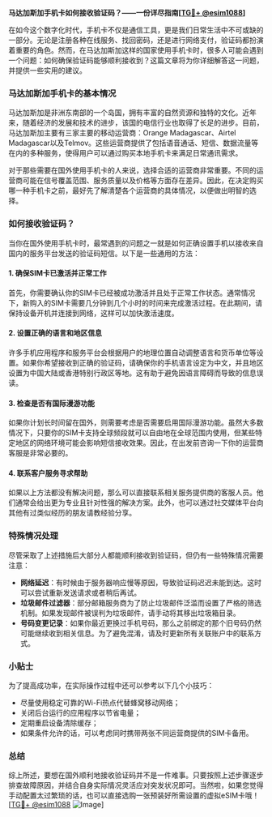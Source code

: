 **马达加斯加手机卡如何接收验证码？——一份详尽指南[[TG💪+ @esim1088](https://t.me/s/esim1088)]**

在如今这个数字化时代，手机卡不仅是通信工具，更是我们日常生活中不可或缺的一部分。无论是注册各种在线服务、找回密码，还是进行网络支付，验证码都扮演着重要的角色。然而，在马达加斯加这样的国家使用手机卡时，很多人可能会遇到一个问题：如何确保验证码能够顺利接收到？这篇文章将为你详细解答这一问题，并提供一些实用的建议。

### 马达加斯加手机卡的基本情况

马达加斯加是非洲东南部的一个岛国，拥有丰富的自然资源和独特的文化。近年来，随着经济的发展和技术的进步，该国的电信行业也取得了长足的进步。目前，马达加斯加主要有三家主要的移动运营商：Orange Madagascar、Airtel Madagascar以及Telmov。这些运营商提供了包括语音通话、短信、数据流量等在内的多种服务，使得用户可以通过购买本地手机卡来满足日常通讯需求。

对于那些需要在国外使用手机卡的人来说，选择合适的运营商非常重要。不同的运营商可能在信号覆盖范围、服务质量以及价格等方面存在差异。因此，在决定购买哪一种手机卡之前，最好先了解清楚各个运营商的具体情况，以便做出明智的选择。

### 如何接收验证码？

当你在国外使用手机卡时，最常遇到的问题之一就是如何正确设置手机以接收来自国内的服务平台发送的验证码短信。以下是一些通用的方法：

#### 1. 确保SIM卡已激活并正常工作
首先，你需要确认你的SIM卡已经被成功激活并且处于正常工作状态。通常情况下，新购入的SIM卡需要几分钟到几个小时的时间来完成激活过程。在此期间，请保持设备开机并连接到网络，这样可以加快激活速度。

#### 2. 设置正确的语言和地区信息
许多手机应用程序和服务平台会根据用户的地理位置自动调整语言和货币单位等设置。如果你希望接收到正确的验证码，请确保你的手机语言设定为中文，并且地区设置为中国大陆或香港特别行政区等地。这有助于避免因语言障碍而导致的信息误读。

#### 3. 检查是否有国际漫游功能
如果你计划长时间留在国外，则需要考虑是否需要启用国际漫游功能。虽然大多数情况下，只要你的SIM卡支持全球频段就可以自由地在全球范围内使用，但某些特定地区的网络环境可能会影响短信接收效果。因此，在出发前咨询一下你的运营商客服是非常必要的。

#### 4. 联系客户服务寻求帮助
如果以上方法都没有解决问题，那么可以直接联系相关服务提供商的客服人员。他们通常会给出更为专业且针对性强的解决方案。此外，也可以通过社交媒体平台向其他有过类似经历的朋友请教经验分享。

### 特殊情况处理

尽管采取了上述措施后大部分人都能顺利接收到验证码，但仍有一些特殊情况需要注意：

- **网络延迟**：有时候由于服务器响应慢等原因，导致验证码迟迟未能到达。这时可以尝试重新发送请求或者稍后再试。
- **垃圾邮件过滤器**：部分邮箱服务商为了防止垃圾邮件泛滥而设置了严格的筛选机制。如果发现邮件被误判为垃圾邮件，请手动将其移出垃圾箱目录。
- **号码变更记录**：如果你最近更换过手机号码，那么之前绑定的那个旧号码仍然可能继续收到相关信息。为了避免混淆，请及时更新所有关联账户中的联系方式。

### 小贴士

为了提高成功率，在实际操作过程中还可以参考以下几个小技巧：
- 尽量使用稳定可靠的Wi-Fi热点代替蜂窝移动网络；
- 关闭后台运行的应用程序以节省电量；
- 定期重启设备清除缓存；
- 如果条件允许的话，可以考虑同时携带两张不同运营商提供的SIM卡备用。

### 总结

综上所述，要想在国外顺利地接收验证码并不是一件难事。只要按照上述步骤逐步排查故障原因，并结合自身实际情况灵活应对突发状况即可。当然啦，如果您觉得手动配置太过繁琐的话，也可以直接选购一张预装好所需设置的虚拟eSIM卡哦！[[TG💪+ @esim1088](https://t.me/s/esim1088) ![Image](https://i.postimg.cc/4NQfJmqS/Snipaste-2025-05-13-00-14-12.png)]